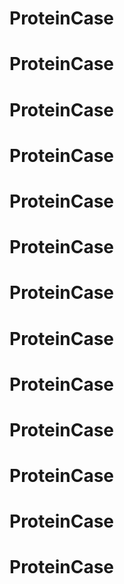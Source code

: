 # ProteinCase
# ProteinCase
# ProteinCase
# ProteinCase
# ProteinCase
# ProteinCase
# ProteinCase
# ProteinCase
# ProteinCase
# ProteinCase
# ProteinCase
# ProteinCase
# ProteinCase
